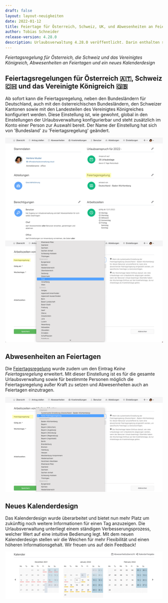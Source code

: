 ```yaml
---
draft: false
layout: layout-neuigkeiten
date: 2022-01-12
title: Feiertage für Österreich, Schweiz, UK, und Abwesenheiten an Feiertagen
author: Tobias Schneider
release-version: 4.28.0
description: Urlaubsverwaltung 4.28.0 veröffentlicht. Darin enthalten sind Feiertagsregelungen für Österreich, Schweiz, UK, und Abwesenheiten an Feiertagen
---
```


_Feiertagsregelung für Österreich, die Schweiz und das Vereinigtes Königreich, Abwesenheiten an Feiertagen und ein neues Kalenderdesign_

<!-- more -->

## Feiertagsregelungen für Österreich 🇦🇹, Schweiz 🇨🇭 und das Vereinigte Königreich 🇬🇧

Ab sofort kann die Feiertagsregelung, neben den Bundesländern für Deutschland, auch mit den österreichischen Bundesländern,
den Schweizer Kantonen sowie mit den Landesteilen des Vereinigtes Königreiches konfiguriert werden. Diese Einstellung ist, wie gewohnt,
global in den Einstellungen der Urlaubsverwaltung konfigurierbar und steht zusätzlich im Konto einer Person zur Auswahl bereit.
Der Name der Einstellung hat sich von 'Bundesland' zu 'Feiertagsregelung' geändert.

<div class="flex gap-4 flex-col md:flex-row">
    <picture>
        <source srcset="public_holiday_person.avif" type="image/avif" />
        <source srcset="public_holiday_person.webp" type="image/webp" />
        <img
          src="public_holiday_person.png"
          alt="Personübersicht mit Feiertagregelungauswahl"
          decoding="async"
          loading="lazy"
        />
    </picture>
    <picture>
        <source srcset="public_holiday_person_change.avif" type="image/avif" />
        <source srcset="public_holiday_person_change.webp" type="image/webp" />
        <img
          src="public_holiday_person_change.png"
          alt="Feiertagregelungauswahl einer Person"
          decoding="async"
        />
    </picture>
</div>

## Abwesenheiten an Feiertagen

Die [Feiertagsregelung](#feiertagsregelung) wurde zudem um den Eintrag _Keine Feiertagsregelung_ erweitert. Mit dieser Einstellung
ist es für die gesamte Urlaubsverwaltung sowie für bestimmte Personen möglich die Feiertagsregelung außer Kraft zu setzen und
Abwesenheiten auch an Feiertagen einzutragen.

<picture>
    <source srcset="public_holiday_person_no.avif" type="image/avif" />
    <source srcset="public_holiday_person_no.webp" type="image/webp" />
    <img
      src="public_holiday_person_no.png"
      alt="Neues Kalenderdesign"
      decoding="async"
    />
</picture>

## Neues Kalenderdesign

Das Kalenderdesign wurde überarbeitet und bietet nun mehr Platz um zukünftig noch weitere Informationen für einen Tag anzuzeigen.
Die Urlaubsverwaltung unterliegt einem ständigen Verbesserungsprozess, welcher Wert auf eine intuitive Bedienung legt.
Mit dem neuen Kalenderdesign stellen wir die Weichen für mehr Flexibilität und einen höheren Informationsgehalt. Wir freuen uns auf dein Feedback!

<picture>
    <source srcset="new_calendar_design_overview.avif" type="image/avif" />
    <source srcset="new_calendar_design_overview.webp" type="image/webp" />
    <img
      src="new_calendar_design_overview.png"
      alt="Neues Kalenderdesign"
      decoding="async"
    />
</picture>
